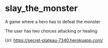 # slay_the_monster
A game where a hero has to defeat the monster 

The user has two choices attacking or healing

Url: https://secret-plateau-7340.herokuapp.com/
